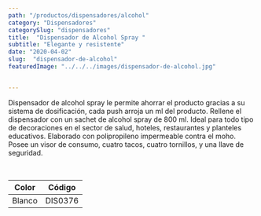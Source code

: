 ```yaml
---
path: "/productos/dispensadores/alcohol"
category: "Dispensadores"
categorySlug: "dispensadores"
title:  "Dispensador de Alcohol Spray "
subtitle: "Elegante y resistente"
date: "2020-04-02"
slug:  "dispensador-de-alcohol"
featuredImage: "../../../images/dispensador-de-alcohol.jpg"


---
```

Dispensador de alcohol spray  le permite ahorrar el producto  gracias a su sistema de dosificación, cada push arroja un ml del producto. Rellene el dispensador con un  sachet de alcohol spray de 800 ml. Ideal para todo tipo de decoraciones en el sector de salud, hoteles, restaurantes y planteles educativos. Elaborado con polipropileno impermeable contra el moho. Posee un visor de consumo, cuatro tacos, cuatro tornillos, y una llave de seguridad.


<br>
<table class="min-w-full md:min-w-0 divide-y-0 divide-gray-200">
          <thead class=" bg-white">
            <tr>
              <th scope="col" class="px-6 text-center text-xs font-medium text-primary-lighter uppercase tracking-wider">
                Color
              </th>
              <th scope="col" class="px-6 py-3 text-center text-xs font-medium text-primary-lighter uppercase tracking-wider">
                Código
              </th>
            </tr>
          </thead>
          <tbody>
            <tr class="bg-gray-400">
              <td class="px-6 py-4 whitespace-nowrap text-sm text-gray-700 text-center">
              Blanco
              </td>
              <td class="px-6 py-4 whitespace-nowrap text-sm text-gray-700 text-center">
               DIS0376
              </td>
            </tr>  
          </tbody>
        </table>

